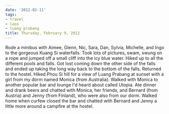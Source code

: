 ```yaml
---
date: '2012-02-11'
tags:
- travel
- laos
- luang prabang
title: Thursday, February 9, 2012
---
```


Rode a minibus with Aimee, Glenn, Nic, Sara, Dan, Sylvia, Michelle, and Ingo to the gorgeous Kuang Si waterfalls. Took lots of pictures, swam, swung on a rope and jumped off a small cliff into the icy blue water. Hiked up to all the different pools and falls. Got lost coming down the other side of the falls and ended up taking the long way back to the bottom of the falls. Returned to the hostel. Hiked Phou Si hill for a view of Luang Prabang at sunset with a girl from my dorm named Monica (from Australia). Walked with Monica to another popular bar and lounge I'd heard about called Utopia. Ate dinner and drank beers and chatted with Monica, her friends, and Bernard (from Austria) and Jenny (from Finland), who were also from our dorm. Walked home when curfew closed the bar and chatted with Bernard and Jenny a little more around a campfire at the hostel.
